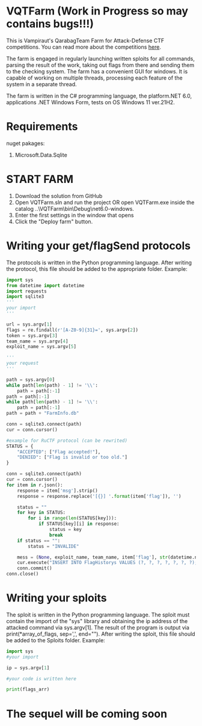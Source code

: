 # VQTFarm (Work in Progress so may contains bugs!!!)
This is Vampiraut's QarabagTeam Farm for Attack-Defense CTF competitions. You can read more about the competitions [here](https://ctftime.org/ctf-wtf).

The farm is engaged in regularly launching written sploits for all commands, parsing the result of the work, taking out flags from there and sending them to the checking system. The farm has a convenient GUI for windows. It is capable of working on multiple threads, processing each feature of the system in a separate thread.

The farm is written in the C# programming language, the platform.NET 6.0, applications .NET Windows Form, tests on OS Windows 11 ver.21H2.

# Requirements
nuget pakages:
1. Microsoft.Data.Sqlite

# START FARM
1. Download the solution from GitHub
2. Open VQTFarm.sln and run the project OR open VQTFarm.exe inside the catalog ..\VQTFarm\bin\Debug\net6.0-windows.
3. Enter the first settings in the window that opens
4. Click the "Deploy farm" button.

# Writing your get/flagSend protocols
The protocols is written in the Python programming language. After writing the protocol, this file should be added to the appropriate folder.
Example:
```Python
import sys
from datetime import datetime
import requests
import sqlite3
'''
your import
'''

url = sys.argv[1]
flags = re.findall(r'[A-Z0-9]{31}=', sys.argv[2])
token = sys.argv[3]
team_name = sys.argv[4]
exploit_name = sys.argv[5]

'''
your request
'''

path = sys.argv[0]
while path[len(path) - 1] != '\\':
    path = path[:-1]
path = path[:-1]
while path[len(path) - 1] != '\\':
    path = path[:-1]
path = path + "FarmInfo.db"

conn = sqlite3.connect(path)
cur = conn.cursor()

#example for RuCTF protocol (can be rewrited)
STATUS = {
    "ACCEPTED": ["Flag accepted!"],
    "DENIED": ["Flag is invalid or too old."]
}

conn = sqlite3.connect(path)
cur = conn.cursor()
for item in r.json():
    response = item['msg'].strip()
    response = response.replace('[{}] '.format(item['flag']), '')

    status = ""
    for key in STATUS:
        for i in range(len(STATUS[key])):
            if STATUS[key][i] in response:
                status = key
                break
    if status == "":
        status = "INVALIDE"

    mess = (None, exploit_name, team_name, item['flag'], str(datetime.now()), status, response)
    cur.execute("INSERT INTO FlagHistorys VALUES (?, ?, ?, ?, ?, ?, ?);", mess)
    conn.commit()
conn.close()
```

# Writing your sploits
The sploit is written in the Python programming language. The sploit must contain the import of the "sys" library and obtaining the ip address of the attacked command via sys.argv[1]. The result of the program is output via print(\*array_of_flags, sep=',', end=""). After writing the sploit, this file should be added to the Sploits folder.
Example:
```Python
import sys
#your import

ip = sys.argv[1]

#your code is written here

print(flags_arr)
```

# The sequel will be coming soon
